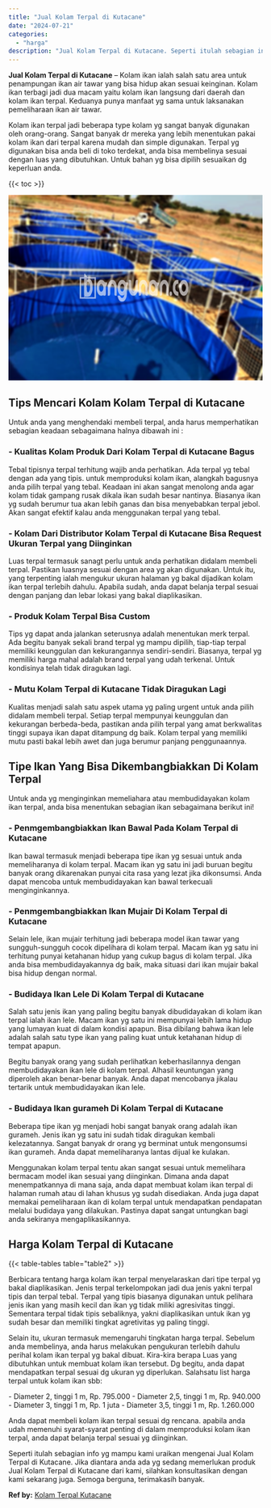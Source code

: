 ```yaml
---
title: "Jual Kolam Terpal di Kutacane"
date: "2024-07-21"
categories: 
  - "harga"
description: "Jual Kolam Terpal di Kutacane. Seperti itulah sebagian info yg mampu kami uraikan mengenai Jual Kolam Terpal di Kutacane. Jika diantara anda ada yg sedang me..."
---
```


**Jual Kolam Terpal di Kutacane** – Kolam ikan ialah salah satu area untuk penampungan ikan air tawar yang bisa hidup akan sesuai keinginan. Kolam ikan terbagi jadi dua macam yaitu kolam ikan langsung dari daerah dan kolam ikan terpal. Keduanya punya manfaat yg sama untuk laksanakan pemeliharaan ikan air tawar.

Kolam ikan terpal jadi beberapa type kolam yg sangat banyak digunakan oleh orang-orang. Sangat banyak dr mereka yang lebih menentukan pakai kolam ikan dari terpal karena mudah dan simple digunakan. Terpal yg digunakan bisa anda beli di toko terdekat, anda bisa membelinya sesuai dengan luas yang dibutuhkan. Untuk bahan yg bisa dipilih sesuaikan dg keperluan anda.

{{< toc >}}

![Jual Kolam Terpal di Kutacane](/images/jual-kolam-terpal-02.png)

## Tips Mencari Kolam Kolam Terpal di Kutacane

Untuk anda yang menghendaki membeli terpal, anda harus memperhatikan sebagian keadaan sebagaimana halnya dibawah ini :

### \- Kualitas Kolam Produk Dari Kolam Terpal di Kutacane Bagus

Tebal tipisnya terpal terhitung wajib anda perhatikan. Ada terpal yg tebal dengan ada yang tipis. untuk memproduksi kolam ikan, alangkah bagusnya anda pilih terpal yang tebal. Keadaan ini akan sangat menolong anda agar kolam tidak gampang rusak dikala ikan sudah besar nantinya. Biasanya ikan yg sudah berumur tua akan lebih ganas dan bisa menyebabkan terpal jebol. Akan sangat efektif kalau anda menggunakan terpal yang tebal.

### \- Kolam Dari Distributor Kolam Terpal di Kutacane Bisa Request Ukuran Terpal yang Diinginkan

Luas terpal termasuk sanagt perlu untuk anda perhatikan didalam membeli terpal. Pastikan luasnya sesuai dengan area yg akan digunakan. Untuk itu, yang terpenting ialah mengukur ukuran halaman yg bakal dijadikan kolam ikan terpal terlebih dahulu. Apabila sudah, anda dapat belanja terpal sesuai dengan panjang dan lebar lokasi yang bakal diaplikasikan.

### \- Produk Kolam Terpal Bisa Custom

Tips yg dapat anda jalankan seterusnya adalah menentukan merk terpal. Ada begitu banyak sekali brand terpal yg mampu dipilih, tiap-tiap terpal memiliki keunggulan dan kekurangannya sendiri-sendiri. Biasanya, terpal yg memiliki harga mahal adalah brand terpal yang udah terkenal. Untuk kondisinya telah tidak diragukan lagi.

### \- Mutu Kolam Terpal di Kutacane Tidak Diragukan Lagi

Kualitas menjadi salah satu aspek utama yg paling urgent untuk anda pilih didalam membeli terpal. Setiap terpal mempunyai keunggulan dan kekurangan berbeda-beda, pastikan anda pilih terpal yang amat berkwalitas tinggi supaya ikan dapat ditampung dg baik. Kolam terpal yang memiliki mutu pasti bakal lebih awet dan juga berumur panjang penggunaannya.

## Tipe Ikan Yang Bisa Dikembangbiakkan Di Kolam Terpal

Untuk anda yg menginginkan memeliahara atau membudidayakan kolam ikan terpal, anda bisa menentukan sebagian ikan sebagaimana berikut ini!

### \- Penmgembangbiakkan Ikan Bawal Pada Kolam Terpal di Kutacane

Ikan bawal termasuk menjadi beberapa tipe ikan yg sesuai untuk anda memeliharanya di kolam terpal. Macam ikan yg satu ini jadi buruan begitu banyak orang dikarenakan punyai cita rasa yang lezat jika dikonsumsi. Anda dapat mencoba untuk membudidayakan kan bawal terkecuali menginginkannya.

### \- Penmgembangbiakkan Ikan Mujair Di Kolam Terpal di Kutacane

Selain lele, ikan mujair terhitung jadi beberapa model ikan tawar yang sungguh-sungguh cocok dipelihara di kolam terpal. Macam ikan yg satu ini terhitung punyai ketahanan hidup yang cukup bagus di kolam terpal. Jika anda bisa membudidayakannya dg baik, maka situasi dari ikan mujair bakal bisa hidup dengan normal.

### \- Budidaya Ikan Lele Di Kolam Terpal di Kutacane

Salah satu jenis ikan yang paling begitu banyak dibudidayakan di kolam ikan terpal ialah ikan lele. Macam ikan yg satu ini mempunyai lebih lama hidup yang lumayan kuat di dalam kondisi apapun. Bisa dibilang bahwa ikan lele adalah salah satu type ikan yang paling kuat untuk ketahanan hidup di tempat apapun.

Begitu banyak orang yang sudah perlihatkan keberhasilannya dengan membudidayakan ikan lele di kolam terpal. Alhasil keuntungan yang diperoleh akan benar-benar banyak. Anda dapat mencobanya jikalau tertarik untuk membudidayakan ikan lele.

### \- Budidaya Ikan gurameh Di Kolam Terpal di Kutacane

Beberapa tipe ikan yg menjadi hobi sangat banyak orang adalah ikan gurameh. Jenis ikan yg satu ini sudah tidak diragukan kembali kelezatannya. Sangat banyak dr orang yg berminat untuk mengonsumsi ikan gurameh. Anda dapat memeliharanya lantas dijual ke kulakan.

Menggunakan kolam terpal tentu akan sangat sesuai untuk memelihara bermacam model ikan sesuai yang diinginkan. Dimana anda dapat menempatkannya di mana saja, anda dapat membuat kolam ikan terpal di halaman rumah atau di lahan khusus yg sudah disediakan. Anda juga dapat memakai pemeliharaan ikan di kolam terpal untuk mendapatkan pendapatan melalui budidaya yang dilakukan. Pastinya dapat sangat untungkan bagi anda sekiranya mengaplikasikannya.

## Harga Kolam Terpal di Kutacane

{{< table-tables table="table2" >}}

Berbicara tentang harga kolam ikan terpal menyelaraskan dari tipe terpal yg bakal diaplikasikan. Jenis terpal terkelompokan jadi dua jenis yakni terpal tipis dan terpal tebal. Terpal yang tipis biasanya digunakan untuk pelihara jenis ikan yang masih kecil dan ikan yg tidak miliki agresivitas tinggi. Sementara terpal tidak tipis sebaliknya, yakni diaplikasikan untuk ikan yg sudah besar dan memiliki tingkat agretivitas yg paling tinggi.

Selain itu, ukuran termasuk memengaruhi tingkatan harga terpal. Sebelum anda membelinya, anda harus melakukan pengukuran terlebih dahulu perihal kolam ikan terpal yg bakal dibuat. Kira-kira berapa Luas yang dibutuhkan untuk membuat kolam ikan tersebut. Dg begitu, anda dapat mendapatkan terpal sesuai dg ukuran yg diperlukan. Salahsatu list harga terpal untuk kolam ikan sbb:

\- Diameter 2, tinggi 1 m, Rp. 795.000 - Diameter 2,5, tinggi 1 m, Rp. 940.000 - Diameter 3, tinggi 1 m, Rp. 1 juta - Diameter 3,5, tinggi 1 m, Rp. 1.260.000

Anda dapat membeli kolam ikan terpal sesuai dg rencana. apabila anda udah memenuhi syarat-syarat penting di dalam memproduksi kolam ikan terpal, anda dapat belanja terpal sesuai yg diinginkan.

Seperti itulah sebagian info yg mampu kami uraikan mengenai Jual Kolam Terpal di Kutacane. Jika diantara anda ada yg sedang memerlukan produk Jual Kolam Terpal di Kutacane dari kami, silahkan konsultasikan dengan kami sekarang juga. Semoga berguna, terimakasih banyak.

**Ref by:** [Kolam Terpal Kutacane](https://id.wikipedia.org/wiki/Kolam)
